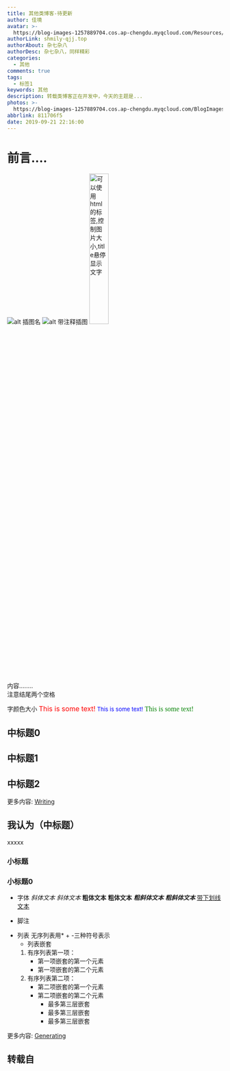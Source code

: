 ```yaml
---
title: 其他类博客-待更新
author: 佳境
avatar: >-
  https://blog-images-1257889704.cos.ap-chengdu.myqcloud.com/Resources/img/custom/avatar.jpg
authorLink: shmily-qjj.top
authorAbout: 杂七杂八
authorDesc: 杂七杂八，同样精彩
categories:
  - 其他
comments: true
tags:
  - 标签1
keywords: 其他
description: 转载类博客正在开发中，今天的主题是...
photos: >-
  https://blog-images-1257889704.cos.ap-chengdu.myqcloud.com/BlogImages/XX/xx-Cover.jpg
abbrlink: 811706f5
date: 2019-09-21 22:16:00
---
```

# 前言....  
![alt 插图名](http://m.qpic.cn/psb?/V10aWFGB3ChSVt/4Onwe7wF*pBhD4*iWs0KetAXGTu6fMrAUJrxWkkB4fk!/b/dL8AAAAAAAAA&bo=hANYAgAAAAADB*8!&rf=viewer_4)
![alt 带注释插图](http://m.qpic.cn/psb?/V10aWFGB3ChSVt/4Onwe7wF*pBhD4*iWs0KetAXGTu6fMrAUJrxWkkB4fk!/b/dL8AAAAAAAAA&bo=hANYAgAAAAADB*8!&rf=viewer_4 "图片注释呀!鼠标放那会弹出注释!")
<img src="http://m.qpic.cn/psb?/V10aWFGB3ChSVt/4Onwe7wF*pBhD4*iWs0KetAXGTu6fMrAUJrxWkkB4fk!/b/dL8AAAAAAAAA&bo=hANYAgAAAAADB*8!&rf=viewer_4" width=30% title="可以使用html的标签,控制图片大小,title悬停显示文字">  

内容........  
注意结尾两个空格  

字颜色大小
<font size="3" color="red">This is some text!</font>
<font size="2" color="blue">This is some text!</font>
<font face="verdana" color="green"  size="3">This is some text!</font>

## 中标题0  

## 中标题1  

## 中标题2  


更多内容: [Writing](https://hexo.io/docs/writing.html)

## 我认为（中标题）  
xxxxx

### 小标题  

### 小标题0  
 
* 字体
*斜体文本*
_斜体文本_
**粗体文本**
__粗体文本__
***粗斜体文本***
___粗斜体文本___
<u>带下划线文本</u>

* 脚注
[^要注明的文本]: xxxxxxxxx

* 列表
无序列表用* + -三种符号表示
    * 列表嵌套
    1. 有序列表第一项：
        - 第一项嵌套的第一个元素
        - 第一项嵌套的第二个元素
    2. 有序列表第二项：
        - 第二项嵌套的第一个元素
        - 第二项嵌套的第二个元素
            * 最多第三层嵌套
            + 最多第三层嵌套
            - 最多第三层嵌套


更多内容: [Generating](https://hexo.io/docs/generating.html)

## 转载自


